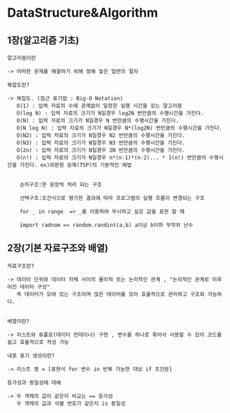 # DataStructure&Algorithm
## 1장(알고리즘 기초)

    알고리즘이란
  
    -> 어떠한 문제를 해결하기 위해 정해 놓은 일련의 절차
    
    복잡도란?
    
    -> 복잡도. (점근 표기법 : Big-O Notation)
       O(1) : 입력 자료의 수에 관계없이 일정한 실행 시간을 갖는 알고리즘
       O(log N) : 입력 자료의 크기가 N일경우 log2N 번만큼의 수행시간을 가진다.
       O(N) : 입력 자료의 크기가 N일경우 N 번만큼의 수행시간을 가진다.
       O(N log N) : 입력 자료의 크기가 N일경우 N*(log2N) 번만큼의 수행시간을 가진다.
       O(N2) : 입력 자료의 크기가 N일경우 N2 번만큼의 수행시간을 가진다.
       O(N3) : 입력 자료의 크기가 N일경우 N3 번만큼의 수행시간을 가진다.
       O(2n) : 입력 자료의 크기가 N일경우 2N 번만큼의 수행시간을 가진다.
       O(n!) : 입력 자료의 크기가 N일경우 n*(n-1)*(n-2)... * 1(n!) 번만큼의 수행시간을 가진다. ex)외판원 문제(TSP)의 기본적인 해법
       
       
        순차구조:한 문장씩 처리 되는 구조

        선택구조:조건식으로 평가한 결과에 따라 프로그램의 실행 흐름이 변경되는 구조

        for _ in range  => _를 이용하여 무시하고 싶은 값을 표현 할 때
        
        import radnom => random.randint(a,b) a이상 b이하 무작위 난수 


## 2장(기본 자료구조와 배열)

    자료구조란?
    
    -> 데이터 단위와 데이터 자체 사이의 물리적 또는 논리적인 관계 , "논리적인 관계로 이루어진 데이터 구성"
       즉 데이터가 모여 있는 구조이며 많은 데이터를 모아 효율적으로 관리하고 구조화 가능하다.
    
    
    배열이란?
    
    -> 리스트와 튜플로(데이터 컨테이너) 구현 , 변수를 하나로 묶어서 사용할 수 있어 코드를 쉽고 효율적으로 작성 가능
    
    내포 표기 생성이란?
    
    -> 리스트 명 = [표현식 for 변수 in 반복 가능한 대상 if 조건문]

    등가성과 동일성에 대해
    
    -> 두 객체의 값이 같은지 비교는 == 등가성
       두 객체의 값과 식별 번호가 같은지 is 동일성
